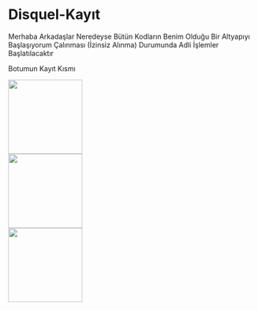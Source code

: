 # Disquel-Kayıt

Merhaba Arkadaşlar Neredeyse Bütün Kodların Benim Olduğu Bir Altyapıyı Başlaşıyorum Çalınması (İzinsiz Alınma) Durumunda Adli İşlemler Başlatılacaktır 

Botumun Kayıt Kısmı 
<div>
<img src = "https://cdn.discordapp.com/attachments/815241939913539604/820409671152173116/hoppa.png" height = "150px" />
</div>

<div>
<img src = "https://camo.githubusercontent.com/1f1d33904c05ba45be4fd7cc8e3f70bd397cb603141cbc4be99e51111223772d/68747470733a2f2f6769746875622d726561646d652d73746174732e76657263656c2e6170702f6170693f757365726e616d653d4b6e6176653430342673686f775f69636f6e733d7472756526686964655f7469746c653d74727565267468656d653d7261646963616c26746578745f636f6c6f723d464639444439" width = "% 100" height = "150px" />
</div>
<div>
<img src = "https://camo.githubusercontent.com/9de3f3e0b92344d9e0bdb92214c1b782a640cf68d2debd4fac37804f24bd0985/68747470733a2f2f6769746875622d726561646d652d73746174732e76657263656c2e6170702f6170692f746f702d6c616e67732f3f757365726e616d653d4b6e617665343034266c61796f75743d636f6d7061637426746578745f636f6c6f723d464639444439267469746c655f636f6c6f723d4646394444392662675f636f6c6f723d313431333231" height = "150px" />
</div>
